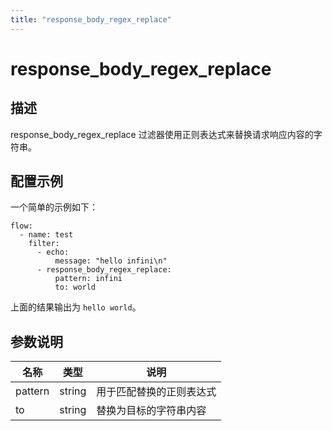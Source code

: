 ```yaml
---
title: "response_body_regex_replace"
---
```


# response_body_regex_replace

## 描述

response_body_regex_replace 过滤器使用正则表达式来替换请求响应内容的字符串。

## 配置示例

一个简单的示例如下：

```
flow:
  - name: test
    filter:
      - echo:
          message: "hello infini\n"
      - response_body_regex_replace:
          pattern: infini
          to: world
```

上面的结果输出为 `hello world`。

## 参数说明

| 名称    | 类型   | 说明                     |
| ------- | ------ | ------------------------ |
| pattern | string | 用于匹配替换的正则表达式 |
| to      | string | 替换为目标的字符串内容   |
